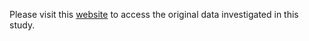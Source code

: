 Please visit this [website](https://www.chemicalgenomicsoftb.com/) to access the original data investigated in this study.
